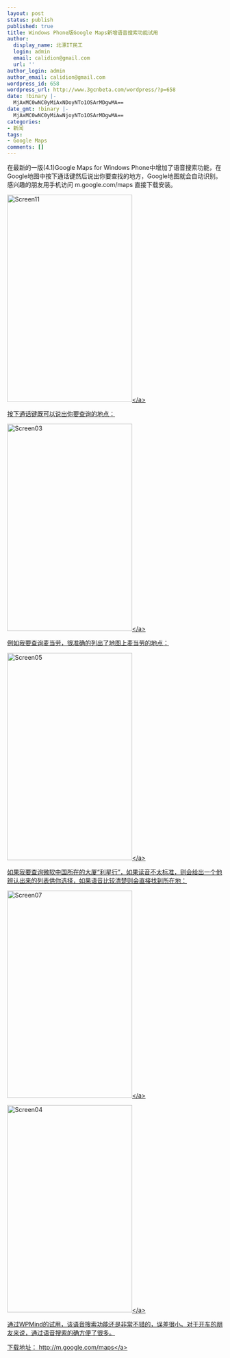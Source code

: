 ```yaml
---
layout: post
status: publish
published: true
title: Windows Phone版Google Maps新增语音搜索功能试用
author:
  display_name: 北漂IT民工
  login: admin
  email: calidion@gmail.com
  url: ''
author_login: admin
author_email: calidion@gmail.com
wordpress_id: 658
wordpress_url: http://www.3gcnbeta.com/wordpress/?p=658
date: !binary |-
  MjAxMC0wNC0yMiAxNDoyNTo1OSArMDgwMA==
date_gmt: !binary |-
  MjAxMC0wNC0yMiAwNjoyNTo1OSArMDgwMA==
categories:
- 新闻
tags:
- Google Maps
comments: []
---
```

<p>在最新的一版(4.1)Google Maps for Windows Phone中增加了语音搜索功能，在Google地图中按下通话键然后说出你要查找的地方，Google地图就会自动识别。感兴趣的朋友用手机访问 m.google.com&#47;maps 直接下载安装。</p>
<p><a href="http:&#47;&#47;www.wpmind.com&#47;wp-content&#47;uploads&#47;2010&#47;04&#47;Screen111.png"><img title="Screen11" src="http:&#47;&#47;img.cnbeta.com&#47;newsimg&#47;100422&#47;10061101018138426.png" alt="Screen11" width="292" height="484" &#47;><&#47;a></p>
<p>按下通话键既可以说出你要查询的地点：</p>
<p><a href="http:&#47;&#47;www.wpmind.com&#47;wp-content&#47;uploads&#47;2010&#47;04&#47;Screen031.png"><img title="Screen03" src="http:&#47;&#47;img.cnbeta.com&#47;newsimg&#47;100422&#47;10061211460500391.png" alt="Screen03" width="292" height="484" &#47;><&#47;a></p>
<p>例如我要查询麦当劳，很准确的列出了地图上麦当劳的地点：</p>
<p><a href="http:&#47;&#47;www.wpmind.com&#47;wp-content&#47;uploads&#47;2010&#47;04&#47;Screen051.png"><img title="Screen05" src="http:&#47;&#47;img.cnbeta.com&#47;newsimg&#47;100422&#47;1006132319212142.png" alt="Screen05" width="292" height="484" &#47;><&#47;a></p>
<p>如果我要查询微软中国所在的大厦&ldquo;利星行&rdquo;，如果读音不太标准，则会给出一个他辨认出来的列表供你选择，如果语音比较清楚则会直接找到所在地：</p>
<p><a href="http:&#47;&#47;www.wpmind.com&#47;wp-content&#47;uploads&#47;2010&#47;04&#47;Screen071.png"><img title="Screen07" src="http:&#47;&#47;img.cnbeta.com&#47;newsimg&#47;100422&#47;1006153684241898.png" alt="Screen07" width="292" height="484" &#47;><&#47;a></p>
<p><a href="http:&#47;&#47;www.wpmind.com&#47;wp-content&#47;uploads&#47;2010&#47;04&#47;Screen041.png"><img title="Screen04" src="http:&#47;&#47;img.cnbeta.com&#47;newsimg&#47;100422&#47;10061641544648400.png" alt="Screen04" width="292" height="484" &#47;><&#47;a></p>
<p>通过WPMind的试用，该语音搜索功能还是非常不错的，误差很小。对于开车的朋友来说，通过语音搜索的确方便了很多。</p>
<p>下载地址：&nbsp;<a href="http:&#47;&#47;m.google.com&#47;maps">http:&#47;&#47;m.google.com&#47;maps<&#47;a></p>
